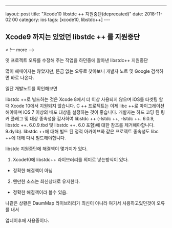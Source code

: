 ---
layout: post
title: "Xcode10 libstdc ++ 지원중단(deprecated)"
date: 2018-11-02 00
category: ios
tags: [xcode10, libstdc++]
​---




## Xcode9 까지는 있었던 libstdc ++ 를 지원중단

< !-- more -->



옛 프로젝트 오류를 수정해 주는 작업을 하던중에 알아낸 libstdc++ 지원중단

많이 헤매이지는 않았지만, 뜬금 없는 오류로 찾아보니 개발자 노트 및 Google 검색하면 바로 나온다.

일단 개발노트를 확인해보면

libstdc ++로 빌드하는 것은 Xcode 8에서 더 이상 사용되지 않으며 iOS를 타겟팅 할 때 Xcode 10에서 지원되지 않습니다. C ++ 프로젝트는 이제 libc ++로 마이그레이션해야하며 iOS 7 이상의 배포 대상을 설정하는 것이 좋습니다. 개발자는 하드 코딩 된 링커 플래그 및 대상 종속성을 감사하여 libstdc ++ (-lstdc ++, -lstdc ++. 6.0.9, libstdc ++. 6.0.9.tbd 및 libstdc ++. 6.0 포함)에 대한 참조를 제거해야합니다. 9.dylib). libstdc ++에 대해 빌드 된 정적 아카이브와 같은 프로젝트 종속성도 libc ++에 대해 다시 빌드해야합니다. 

libstdc  지원중단에 해결책이 몇가지가 있다.

1) Xcode10에 libstdc++ 라이브러리를 의미로 넣는방식이 있다.

- 정확한 해결책이 아님

2) 왠만한 소스는 최신상태로 유지한다.

- 정확한 해결책이라 볼수 있음.



나같은 상황은 DaumMap 라이브러리가 최신이 아니라 여기서 사용하고있던것이 오류를 내서 

업데이후에 사용중이다.
